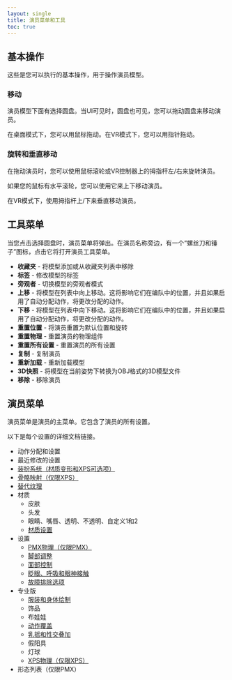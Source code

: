 ```yaml
---
layout: single
title: 演员菜单和工具
toc: true
---
```


## 基本操作
这些是您可以执行的基本操作，用于操作演员模型。

### 移动
演员模型下面有选择圆盘。当UI可见时，圆盘也可见，您可以拖动圆盘来移动演员。

在桌面模式下，您可以用鼠标拖动。在VR模式下，您可以用指针拖动。

### 旋转和垂直移动
在拖动演员时，您可以使用鼠标滚轮或VR控制器上的拇指杆左/右来旋转演员。

如果您的鼠标有水平滚轮，您可以使用它来上下移动演员。

在VR模式下，使用拇指杆上/下来垂直移动演员。

## 工具菜单
当您点击选择圆盘时，演员菜单将弹出。在演员名称旁边，有一个“螺丝刀和锤子”图标，点击它将打开演员工具菜单。

* **收藏夹** - 将模型添加或从收藏夹列表中移除
* **标签** - 修改模型的标签
* **旁观者** - 切换模型的旁观者模式
* **上移** - 将模型在列表中向上移动。这将影响它们在编队中的位置，并且如果启用了自动分配动作，将更改分配的动作。
* **下移** - 将模型在列表中向下移动。这将影响它们在编队中的位置，并且如果启用了自动分配动作，将更改分配的动作。
* **重置位置** - 将演员重置为默认位置和旋转
* **重置物理** - 重置演员的物理组件
* **重置所有设置** - 重置演员的所有设置
* **复制** - 复制演员
* **重新加载** - 重新加载模型
* **3D快照** - 将模型在当前姿势下转换为OBJ格式的3D模型文件
* **移除** - 移除演员

## 演员菜单
演员菜单是演员的主菜单。它包含了演员的所有设置。

以下是每个设置的详细文档链接。
* 动作分配和设置
* 最近修改的设置
* [装扮系统（材质变形和XPS可选项）](/zh/optionals)
* [骨骼映射（仅限XPS）](/zh/features/bone_mapper.md)
* [替代纹理](/zh/features/alternative_textures)
* 材质
    * 皮肤
    * 头发
    * 眼睛、嘴唇、透明、不透明、自定义1和2
    * [材质设置](/zh/material_settings)
* 设置
    * [PMX物理（仅限PMX）](/zh/pmx_physics)
    * [脚部调整](/zh/feet_adjustments)
    * [面部控制](/zh/facial_control)
    * [眨眼、呼吸和眼神接触](/zh/eyecontact)
    * [故障排除选项](/zh/troubleshooting_options)
* 专业版
    * [服装和身体绘制](/zh/outfit_body_paint)
    * 饰品
    * 布娃娃
    * [动作覆盖](/zh/motion_override)
    * [乳摇和性交叠加](/zh/features/boob_shake_sex_overlay)
    * 假阳具
    * 灯球
    * [XPS物理（仅限XPS）](/zh/xps_physics)
* 形态列表（仅限PMX）
